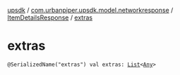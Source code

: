 [upsdk](../../index.md) / [com.urbanpiper.upsdk.model.networkresponse](../index.md) / [ItemDetailsResponse](index.md) / [extras](./extras.md)

# extras

`@SerializedName("extras") val extras: `[`List`](https://kotlinlang.org/api/latest/jvm/stdlib/kotlin.collections/-list/index.html)`<`[`Any`](https://kotlinlang.org/api/latest/jvm/stdlib/kotlin/-any/index.html)`>`